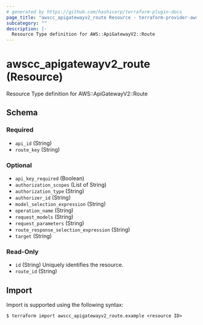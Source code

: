 ```yaml
---
# generated by https://github.com/hashicorp/terraform-plugin-docs
page_title: "awscc_apigatewayv2_route Resource - terraform-provider-awscc"
subcategory: ""
description: |-
  Resource Type definition for AWS::ApiGatewayV2::Route
---
```


# awscc_apigatewayv2_route (Resource)

Resource Type definition for AWS::ApiGatewayV2::Route



<!-- schema generated by tfplugindocs -->
## Schema

### Required

- `api_id` (String)
- `route_key` (String)

### Optional

- `api_key_required` (Boolean)
- `authorization_scopes` (List of String)
- `authorization_type` (String)
- `authorizer_id` (String)
- `model_selection_expression` (String)
- `operation_name` (String)
- `request_models` (String)
- `request_parameters` (String)
- `route_response_selection_expression` (String)
- `target` (String)

### Read-Only

- `id` (String) Uniquely identifies the resource.
- `route_id` (String)

## Import

Import is supported using the following syntax:

```shell
$ terraform import awscc_apigatewayv2_route.example <resource ID>
```
